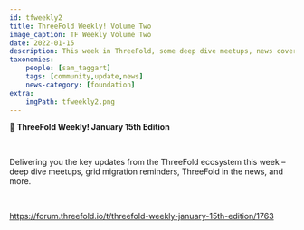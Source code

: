 ```yaml
---
id: tfweekly2
title: ThreeFold Weekly! Volume Two
image_caption: TF Weekly Volume Two
date: 2022-01-15
description: This week in ThreeFold, some deep dive meetups, news coverage, and more.
taxonomies:
    people: [sam_taggart]
    tags: [community,update,news]
    news-category: [foundation]
extra:
    imgPath: tfweekly2.png
---
```


📰 **ThreeFold Weekly! January 15th Edition**

<br/>

Delivering you the key updates from the ThreeFold ecosystem this week – deep dive meetups, grid migration reminders, ThreeFold in the news, and more.

<br/>

https://forum.threefold.io/t/threefold-weekly-january-15th-edition/1763
